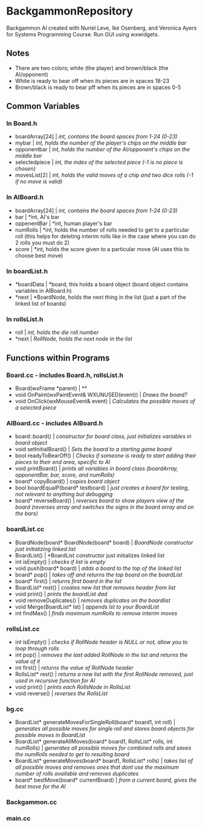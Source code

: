 # BackgammonRepository

Backgammon AI created with Nuriel Leve, Ike Osenberg, and Veronica Ayers for Systems Programming Course.  Run GUI using wxwidgets.

## Notes
- There are two colors; white (the player) and brown/black (the AI/opponent)
- White is ready to bear off when its pieces are in spaces 18-23
- Brown/black is ready to bear pff when its pieces are in spaces 0-5

## Common Variables

### In Board.h
- boardArray[24] | *int, contains the board spaces from 1-24 (0-23)*
- mybar |  *int, holds the number of the player's chips on the middle bar*
- opponentbar | *int, holds the number of the AI/opponent's chips on the middle bar*
- selectedpiece | *int, the index of the selected piece (-1 is no piece is chosen)*
- movesList[2] | *int, holds the valid moves of a chip and two dice rolls (-1 if no move is valid)*

### In AIBoard.h
- boardArray[24] | *int, contains the board spaces from 1-24 (0-23)*
- bar | *int, AI's bar
- oppenentBar | *int, human player's bar
- numRolls | *int, holds the number of rolls needed to get to a particular roll (this helps for deleting interim rolls like in the case where you can do 2 rolls you must do 2)
- score | *int, holds the score given to a particular move (AI uses this to choose best move)

### In boardList.h
- \*boardData | *board, this holds a board object (board object contains variables in AIBoard.h)
- \*next | *BoardNode, holds the next thing in the list (just a part of the linked list of boards)

### In rollsList.h
- roll | *int, holds the die roll number*
- \*next | *RollNode, holds the next node in the list*

## Functions within Programs

### Board.cc - includes Board.h, rollsList.h
- Board(wxFrame \*parent) | **
- void OnPaint(wxPaintEvent& WXUNUSED(event)) | *Draws the board?*
- void OnClick(wxMouseEvent& event) | *Calculates the possible moves of a selected piece*

### AIBoard.cc - includes AIBoard.h
- board::board() | *constructor for board class, just initializes variables in board object*
- void setInitialBoard() | *Sets the board to a starting game board*
- bool readyToBearOff() | *Checks if someone is ready to start adding their pieces to their end area, specific to AI*
- void printBoard() | *prints all variables in board class (boardArray, opponentBar, bar, score, and numRolls)*
- board\* copyBoard() | *copies board object*
- bool boardEqualP(board* testboard) | *just creates a board for testing, not relevant to anything but debugging*
- board\* reverseBoard() | *reverses board to show players view of the board (reverses array and switches the signs in the board array and on the bars)*

### boardList.cc
- BoardNode(board* BoardNode(board* board) | *BoardNode constructor just initializing linked list*
- BoardList() | *BoardList constructor just initializes linked list
- int isEmpty() | *checks if list is empty*
- void push(board* board) | *adds a board to the top of the linked list*
- board* pop() | *takes off and returns the top board on the boardList*
- board* first() | *returns first board in the list*
- BoardList* rest() | *creates new list that removes header from list*
- void print() | *prints the boardList dad*
- void removeDuplicates() | *removes duplicates on the boardlist*
- void Merge(BoardList* lst) | *appends lst to your BoardList*
- int findMax() | *finds maximum numRolls to remove interim moves*
 
### rollsList.cc
- int isEmpty() | *checks if RollNode header is NULL or not, allow you to loop through rolls*
- int pop() | *removes the last added RollNode in the list and returns the value of it*
- int first() | *returns the value of RollNode header*
- RollsList* rest() | *returns a new list with the first RollNode removed, just used in recursive function for AI*
- void print() | *prints each RollsNode in RollsList*
- void reverse() | *reverses the RollsList*

### bg.cc
- BoardList* generateMovesForSingleRoll(board* board1, int roll) | *generates all possible moves for single roll and stores board objects for possible moves in BoardList*
- BoardList* generateAllMoves(board* board1, RollsList* rolls, int numRolls) | *generates all possible moves for combined rolls and saves the numRolls needed to get to resulting board*
- BoardList* generateMoves(board* board1, RollsList* rolls) | *takes list of all possible moves and removes ones that dont use the maximum number of rolls available and removes duplicates*
- board* bestMove(board* currentBoard) | *from a current board, gives the best move for the AI*

### Backgammon.cc

### main.cc
